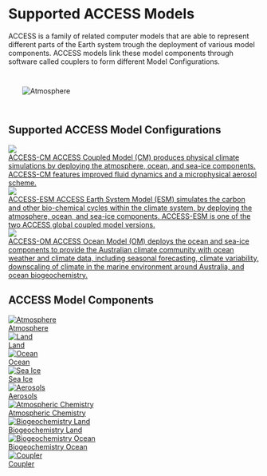 # <div class="highlight-bg">Supported ACCESS Models</div>

ACCESS is a family of related computer models that are able to represent different parts of the Earth system trough the deployment of various model components. ACCESS models link these model components through software called couplers to form different Model Configurations.

<div class="with-border image-background">
    <img src="../assets/ACCESS-MODEL.png" style="padding: 2em;" alt="Atmosphere"></img>
</div>

## Supported ACCESS Model Configurations
<div class="card-container" style="flex-direction: column">
    <a href="configurations/access-cm/" class="justified rectangular-card configuration-card default-text-color">
            <div class="rectangular-card-image-container">
                <img src="../assets/model-config-logos/access-cm2-config-4.png" class="image-background img-cover"></img> 
            </div>
            <div class="rectangular-card-text-container">
                <span class="bold" >ACCESS-CM</span>
                <span>
                    ACCESS Coupled Model (CM) produces physical climate simulations by deploying the atmosphere, ocean, and sea-ice components. ACCESS-CM features improved fluid dynamics and a microphysical aerosol scheme.
                </span>
            </div>
    </a>
    <a href="configurations/access-esm/" class="justified rectangular-card configuration-card default-text-color">
            <div class="rectangular-card-image-container">
                <img src="../assets/model-config-logos/access-esm-config.png" class="image-background img-cover"></img> 
            </div>
            <div class="rectangular-card-text-container">
                <span class="bold" >ACCESS-ESM</span>
                <span>
                    ACCESS Earth System Model (ESM) simulates the carbon and other bio-chemical cycles within the climate system, by deploying the atmosphere, ocean, and sea-ice components. ACCESS-ESM is one of the two ACCESS global coupled model versions.
                </span>
            </div>
    </a>
    <a href="configurations/access-om/" class="justified rectangular-card configuration-card default-text-color">
            <div class="rectangular-card-image-container">
                <img src="../assets/model-config-logos/access-om2-config.png" class="image-background img-cover"></img> 
            </div>
            <div class="rectangular-card-text-container">
                <span class="bold" >ACCESS-OM</span>
                <span>
                    ACCESS Ocean Model (OM) deploys the ocean and sea-ice components to provide the Australian climate community with ocean weather and climate data, including seasonal forecasting, climate variability, downscaling of climate in the marine environment around Australia, and ocean biogeochemistry.
                </span>
            </div>
    </a>
</div>

## ACCESS Model Components
<div class="card-container">
    <a href="model_components/atmosphere" class="squared-card default-text-color">
        <div class="squared-card-image-container">
            <img class="img-contain" src="../assets/component-logos/components-without-titles/ACCESS icon ATMOSPHERE.png" alt="Atmosphere"></img>
        </div>
        <div class="squared-card-text-container bold">Atmosphere</div>
    </a>
    <a href="model_components/land" class="squared-card default-text-color">
        <div class="squared-card-image-container">
            <img class="img-contain" src="../assets/component-logos/components-without-titles/ACCESS icon LAND SURFACE.png" alt="Land"></img>
        </div>
        <div class="squared-card-text-container bold">Land</div>
    </a>
    <a href="model_components/ocean" class="squared-card default-text-color">
        <div class="squared-card-image-container">
            <img class="img-contain" src="../assets/component-logos/components-without-titles/ACCESS icon OCEAN.png" alt="Ocean"></img>
        </div>
        <div class="squared-card-text-container bold">Ocean</div>
    </a>
    <a href="model_components/sea-ice" class="squared-card default-text-color">
        <div class="squared-card-image-container">
            <img class="img-contain" src="../assets/component-logos/components-without-titles/ACCESS icon SEA ICE.png" alt="Sea Ice"></img>
        </div>
        <div class="squared-card-text-container bold">Sea Ice</div>
    </a>
    <a href="model_components/aerosols_atmospheric_chemistry" class="squared-card default-text-color">
        <div class="squared-card-image-container">
            <img class="img-contain" src="../assets/component-logos/components-without-titles/ACCESS icon AEROSOLS.png" alt="Aerosols"></img>
        </div>
        <div class="squared-card-text-container bold">Aerosols</div>
    </a>
    <a href="model_components/aerosols_atmospheric_chemistry" class="squared-card default-text-color">
        <div class="squared-card-image-container">
            <img class="img-contain" src="../assets/component-logos/components-without-titles/ACCESS icon ATMOSPHERIC CHEMISTRY.png" alt="Atmospheric Chemistry"></img>
        </div>
        <div class="squared-card-text-container bold">Atmospheric Chemistry</div>
    </a>
    <a href="model_components/bgc_land" class="squared-card default-text-color">
        <div class="squared-card-image-container">
            <img class="img-contain" src="../assets/component-logos/components-without-titles/ACCESS icon BGC LAND.png" alt="Biogeochemistry Land"></img>
        </div>
        <div class="squared-card-text-container bold">Biogeochemistry Land</div>
    </a>
    <a href="model_components/bgc_ocean" class="squared-card default-text-color">
        <div class="squared-card-image-container">
            <img class="img-contain" src="../assets/component-logos/components-without-titles/ACCESS icon BGC OCEAN.png" alt="Biogeochemistry Ocean"></img>
        </div>
        <div class="squared-card-text-container bold">Biogeochemistry Ocean</div>
    </a>
    <a href="model_components/coupler" class="squared-card default-text-color">
        <div class="squared-card-image-container">
            <img class="img-contain" src="../assets/component-logos/components-without-titles/ACCESS icon COUPLER.png" alt="Coupler"></img>
        </div>
        <div class="squared-card-text-container bold">Coupler</div>
    </a>
</div>